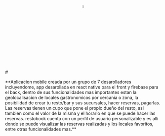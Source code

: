 <p align='center'>
  <img src='assets/splash.png' width = '05%' height = '05%'>                                                                                    
  </p>
# <p>
**Aplicacion mobile creada por un grupo de 7 desarolladores incluyendome, app desarollada en react native para el front y firebase para el back, dentro de sus funcionalidades mas importantes estan la geolocalisacion de locales gastronomicos por cercania o zona, la posibilidad de crear tu resto/bar y sus sucursales, hacer reservas, pagarlas. Las reservas tienen un cupo que pone el propio dueño del resto, asi tambien como el valor de la misma y el horario en que se puede hacer las reservas.
restobook cuenta con un perfil de usuario personalizable y es alli donde se puede visualizar las reservas realizadas y los locales favoritos, entre otras funcionalidades mas.**
  </p>
